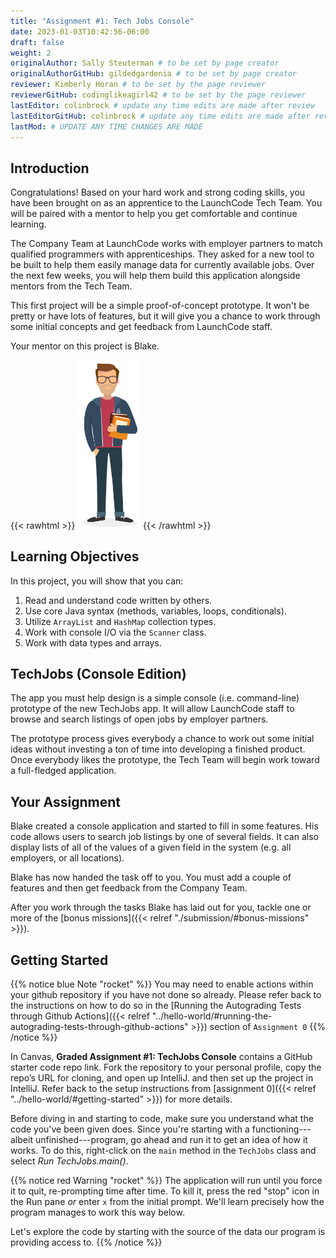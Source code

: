 ```yaml
---
title: "Assignment #1: Tech Jobs Console"
date: 2023-01-03T10:42:56-06:00
draft: false
weight: 2
originalAuthor: Sally Steuterman # to be set by page creator
originalAuthorGitHub: gildedgardenia # to be set by page creator
reviewer: Kimberly Horan # to be set by the page reviewer
reviewerGitHub: codinglikeagirl42 # to be set by the page reviewer
lastEditor: colinbrock # update any time edits are made after review
lastEditorGitHub: colinbrock # update any time edits are made after review
lastMod: # UPDATE ANY TIME CHANGES ARE MADE
---
```


## Introduction

Congratulations! Based on your hard work and strong coding skills, you have
been brought on as an apprentice to the LaunchCode Tech Team. You will be
paired with a mentor to help you get comfortable and continue learning.

The Company Team at LaunchCode works with employer partners to match qualified
programmers with apprenticeships. They asked for a new tool to be built to
help them easily manage data for currently available jobs. Over the next few
weeks, you will help them build this application alongside mentors from the
Tech Team.

This first project will be a simple proof-of-concept prototype. It won't be
pretty or have lots of features, but it will give you a chance to work through
some initial concepts and get feedback from LaunchCode staff.

Your mentor on this project is Blake.

{{< rawhtml >}}
   <img src="pictures/LC-Blake.png" alt="LaunchCode Mentor Blake" width=20% />
{{< /rawhtml >}}

## Learning Objectives

In this project, you will show that you can:

1. Read and understand code written by others.
2. Use core Java syntax (methods, variables, loops, conditionals).
3. Utilize `ArrayList` and `HashMap` collection types.
4. Work with console I/O via the `Scanner` class.
5. Work with data types and arrays.

## TechJobs (Console Edition)

The app you must help design is a simple console (i.e. command-line) prototype
of the new TechJobs app. It will allow LaunchCode staff to browse and search
listings of open jobs by employer partners.

The prototype process gives everybody a chance to work out some initial ideas
without investing a ton of time into developing a finished product. Once
everybody likes the prototype, the Tech Team will begin work toward a
full-fledged application.

## Your Assignment

Blake created a console application and started to fill in some features. His
code allows users to search job listings by one of several fields. It can also
display lists of all of the values of a given field in the system (e.g. all
employers, or all locations).

Blake has now handed the task off to you. You must add a couple of features and
then get feedback from the Company Team.

After you work through the tasks Blake has laid out for you, tackle one
or more of the [bonus missions]({{< relref "./submission/#bonus-missions" >}}).

## Getting Started

{{% notice blue Note "rocket" %}}
You may need to enable actions within your github repository if you have not done so already. Please refer back to the instructions on how to do so in the [Running the Autograding Tests through Github Actions]({{< relref "../hello-world/#running-the-autograding-tests-through-github-actions" >}}) section of `Assignment 0` 
{{% /notice %}}

In Canvas, **Graded Assignment #1: TechJobs Console** contains a GitHub starter code repo link. Fork the repository to your personal profile, copy the repo’s URL for cloning, and open up IntelliJ. and then set up the project in IntelliJ. Refer back to the setup instructions from [assignment 0]({{< relref "../hello-world/#getting-started" >}}) for more details. 

Before diving in and starting to code, make sure you understand what the code
you've been given does. Since you're starting with a functioning---albeit
unfinished---program, go ahead and run it to get an idea of how it works. To do
this, right-click on the `main` method in the `TechJobs` class and select
*Run TechJobs.main()*.


{{% notice red Warning "rocket" %}}
The application will run until you force it to quit, re-prompting time after time. To kill it, press the red "stop" icon in the Run pane *or* enter `x` from the initial prompt. We'll learn precisely how the program manages to work this way below.

Let's explore the code by starting with the source of the data our program is
providing access to.
{{% /notice %}}

